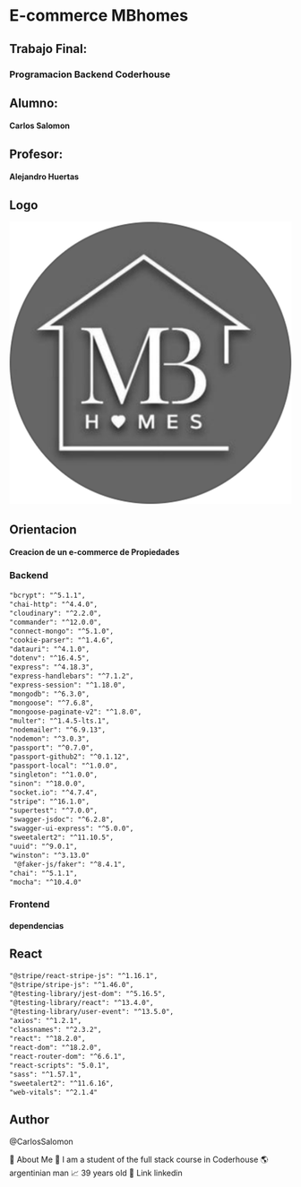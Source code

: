 # E-commerce MBhomes

## Trabajo Final:
### Programacion Backend Coderhouse


## Alumno:
#### Carlos Salomon

## Profesor:
#### Alejandro Huertas

## Logo
![Logo](./backend/src/public/images/logo%20mb.png)

## Orientacion

#### Creacion de un e-commerce de Propiedades

### Backend
  
    "bcrypt": "^5.1.1",
    "chai-http": "^4.4.0",
    "cloudinary": "^2.2.0",
    "commander": "^12.0.0",
    "connect-mongo": "^5.1.0",
    "cookie-parser": "^1.4.6",
    "datauri": "^4.1.0",
    "dotenv": "^16.4.5",
    "express": "^4.18.3",
    "express-handlebars": "^7.1.2",
    "express-session": "^1.18.0",
    "mongodb": "^6.3.0",
    "mongoose": "^7.6.8",
    "mongoose-paginate-v2": "^1.8.0",
    "multer": "^1.4.5-lts.1",
    "nodemailer": "^6.9.13",
    "nodemon": "^3.0.3",
    "passport": "^0.7.0",
    "passport-github2": "^0.1.12",
    "passport-local": "^1.0.0",
    "singleton": "^1.0.0",
    "sinon": "^18.0.0",
    "socket.io": "^4.7.4",
    "stripe": "^16.1.0",
    "supertest": "^7.0.0",
    "swagger-jsdoc": "^6.2.8",
    "swagger-ui-express": "^5.0.0",
    "sweetalert2": "^11.10.5",
    "uuid": "^9.0.1",
    "winston": "^3.13.0"
     "@faker-js/faker": "^8.4.1",
    "chai": "^5.1.1",
    "mocha": "^10.4.0"
  

### Frontend

#### dependencias

## React  

    "@stripe/react-stripe-js": "^1.16.1",
    "@stripe/stripe-js": "^1.46.0",
    "@testing-library/jest-dom": "^5.16.5",
    "@testing-library/react": "^13.4.0",
    "@testing-library/user-event": "^13.5.0",
    "axios": "^1.2.1",
    "classnames": "^2.3.2",
    "react": "^18.2.0",
    "react-dom": "^18.2.0",
    "react-router-dom": "^6.6.1",
    "react-scripts": "5.0.1",
    "sass": "^1.57.1",
    "sweetalert2": "^11.6.16",
    "web-vitals": "^2.1.4"

## Author
@CarlosSalomon

🚀 About Me
🎨 I am a student of the full stack course in Coderhouse
🌎 argentinian man
📈 39 years old
🔗 Link
linkedin